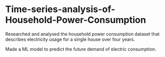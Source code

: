 # Time-series-analysis-of-Household-Power-Consumption
Researched and analysed the household power consumption dataset that describes electricity usage for a single house over four years.

Made a ML model to predict the future demand of electric consumption.
